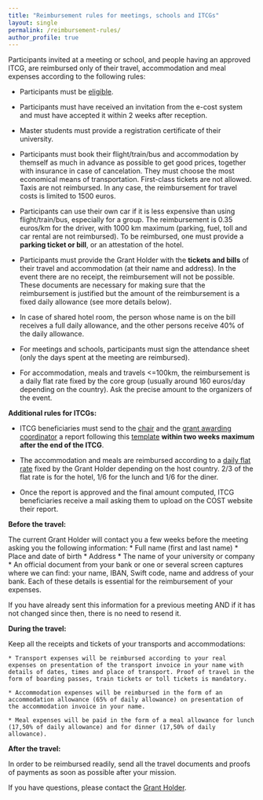 ```yaml
---
title: "Reimbursement rules for meetings, schools and ITCGs"
layout: single
permalink: /reimbursement-rules/
author_profile: true
---
```


Participants invited at a meeting or school, and people having an approved ITCG, are reimbursed only of their travel, accommodation and meal expenses according to the following rules:

- Participants must be [eligible](../eligibility).

- Participants must have received an invitation from the e-cost system and must have accepted it within 2 weeks after reception.

- Master students must provide a registration certificate of their university.

- Participants must book their flight/train/bus and accommodation by themself as much in advance as possible to get good prices, together with insurance in case of cancelation. They must choose the most economical means of transportation. First-class tickets are not allowed. Taxis are not reimbursed. In any case, the reimbursement for travel costs is limited to 1500 euros.

- Participants can use their own car if it is less expensive than using flight/train/bus, especially for a group. The reimbursement is 0.35 euros/km for the driver, with 1000 km maximum (parking, fuel, toll and car rental are not reimbursed). To be reimbursed, one must provide a **parking ticket or bill**, or an attestation of the hotel.

- Participants must provide the Grant Holder with the **tickets and bills** of their travel and accommodation (at their name and address). In the event there are no receipt, the reimbursement will not be possible. These documents are necessary for making sure that the reimbursement is justified but the amount of the reimbursement is a fixed daily allowance (see more details below).

- In case of shared hotel room, the person whose name is on the bill receives a full daily allowance, and the other persons receive 40% of the daily allowance.

- For meetings and schools, participants must sign the attendance sheet (only the days spent at the meeting are reimbursed).

- For accommodation, meals and travels <=100km, the reimbursement is a daily flat rate fixed by the core group (usually around 160 euros/day depending on the country). Ask the precise amount to the organizers of the event.

**Additional rules for ITCGs:**

- ITCG beneficiaries must send to the [chair](https://blanqui.gitlabpages.inria.fr/) and the [grant awarding coordinator](http://imft.ftn.uns.ac.rs/simona/) a report following this [template](/_pages/ITCG-report-template.docx) **within two weeks maximum after the end of the ITCG**.

- The accommodation and meals are reimbursed according to a [daily flat rate](../itcg-daily-allowance) fixed by the Grant Holder depending on the host country. 2/3 of the flat rate is for the hotel, 1/6 for the lunch and 1/6 for the diner.

- Once the report is approved and the final amount computed, ITCG beneficiaries receive a mail asking them to upload on the COST website their report.

**Before the travel:**

  The current Grant Holder will contact you a few weeks before the meeting asking you the following information:
    * Full name (first and last name)
    * Place and date of birth
    * Address
    * The name of your university or company
    * An official document from your bank or one or several screen captures where we can find: your name, IBAN, Swift code, name and address of your bank. Each of these details is essential for the reimbursement of your expenses.

  If you have already sent this information for a previous meeting AND if it has not changed since then, there is no need to resend it.

**During the travel:**

  Keep all the receipts and tickets of your transports and accommodations:

    * Transport expenses will be reimbursed according to your real expenses on presentation of the transport invoice in your name with details of dates, times and place of transport. Proof of travel in the form of boarding passes, train tickets or toll tickets is mandatory.

    * Accommodation expenses will be reimbursed in the form of an accommodation allowance (65% of daily allowance) on presentation of the accommodation invoice in your name.

    * Meal expenses will be paid in the form of a meal allowance for lunch (17,50% of daily allowance) and for dinner (17,50% of daily allowance).

**After the travel:**

  In order to be reimbursed readily, send all the travel documents and proofs of payments as soon as possible after your mission.

If you have questions, please contact
the [Grant Holder](mailto:saf-saclay-recettes@inria.fr).
